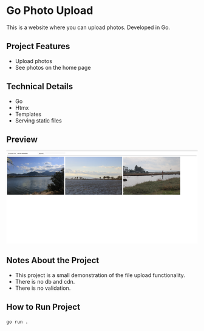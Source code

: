 # Go Photo Upload

This is a website where you can upload photos. Developed in Go.

## Project Features

- Upload photos
- See photos on the home page

## Technical Details

- Go
- Htmx
- Templates
- Serving static files

## Preview

<img src="/previews/preview.png" >

## Notes About the Project

- This project is a small demonstration of the file upload functionality.
- There is no db and cdn.
- There is no validation.

## How to Run Project

```bash
go run .
```
